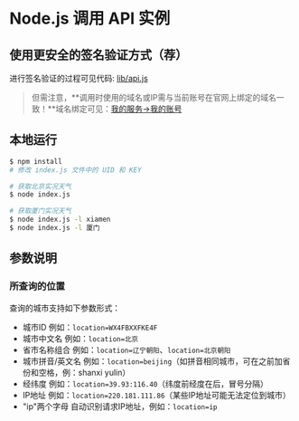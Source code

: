 # Node.js 调用 API 实例

## 使用更安全的签名验证方式（荐）

进行签名验证的过程可见代码: [lib/api.js](./lib/api.js)

> 但需注意，**调用时使用的域名或IP需与当前账号在官网上绑定的域名一致！**域名绑定可见：[我的服务->我的账号](http://www.thinkpage.cn/account)

## 本地运行

```bash
$ npm install
# 修改 index.js 文件中的 UID 和 KEY

# 获取北京实况天气
$ node index.js

# 获取厦门实况天气
$ node index.js -l xiamen
$ node index.js -l 厦门
```

## 参数说明

### 所查询的位置

查询的城市支持如下参数形式：

- 城市ID 例如：`location=WX4FBXXFKE4F`
- 城市中文名 例如：`location=北京`
- 省市名称组合 例如：`location=辽宁朝阳`、`location=北京朝阳`
- 城市拼音/英文名 例如：`location=beijing`（如拼音相同城市，可在之前加省份和空格，例：shanxi yulin）
- 经纬度 例如：`location=39.93:116.40`（纬度前经度在后，冒号分隔）
- IP地址 例如：`location=220.181.111.86`（某些IP地址可能无法定位到城市）
- "ip"两个字母 自动识别请求IP地址，例如：`location=ip`
